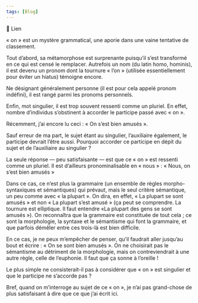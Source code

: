 ```yaml
---
tags: [Blog]
---
```


🔗 Lien

« on » est un mystère grammatical, une aporie dans une vaine tentative de classement.

Tout d’abord, sa métamorphose est surprenante puisqu’il s’est transformé en ce qui est censé le remplacer. Autrefois un nom (du latin homo, hominis), il est devenu un pronom dont la tournure « l’on » (utilisée essentiellement pour éviter un hiatus) témoigne encore.

Ne désignant généralement personne (il est pour cela appelé pronom indéfini), il est rangé parmi les pronoms personnels.

Enfin, mot singulier, il est trop souvent ressenti comme un pluriel. En effet, nombre d’individus s’obstinent à accorder le participe passé avec « on ».

Récemment, j’ai encore lu ceci : « On s’est bien amusés ».

Sauf erreur de ma part, le sujet étant au singulier, l’auxiliaire également, le participe devrait l’être aussi. Pourquoi accorder ce participe en dépit du sujet et de l’auxiliaire au singulier ?

La seule réponse — peu satisfaisante — est que ce « on » est ressenti comme un pluriel. Il est d’ailleurs pronominalisable en « nous » : « Nous, on s’est bien amusés »

Dans ce cas, ce n’est plus la grammaire (un ensemble de règles morpho-syntaxiques et sémantiques) qui prévaut, mais le seul critère sémantique, un peu comme avec « la plupart ». On dira, en effet, « La plupart se sont amusés » et non « La plupart s’est amusé » (ça peut se comprendre. La tournure est elliptique. Il faut entendre «La plupart des gens se sont amusés »). On reconnaîtra que la grammaire est constituée de tout cela ; ce sont la morphologie, la syntaxe et le sémantisme qui font la grammaire, et que parfois démêler entre ces trois-là est bien difficile.

En ce cas, je ne peux m’empêcher de penser, qu’il faudrait aller jusqu’au bout et écrire : « On se sont bien amusés ». On ne choisirait pas le sémantisme au détriment de la morphologie, mais on contreviendrait à une autre règle, celle de l’euphonie. Il faut que ça sonne à l’oreille !

Le plus simple ne consisterait-il pas à considérer que « on » est singulier et que le participe ne s’accorde pas ?

Bref, quand on m’interroge au sujet de ce « on », je n’ai pas grand-chose de plus satisfaisant à dire que ce que j’ai écrit ici.
